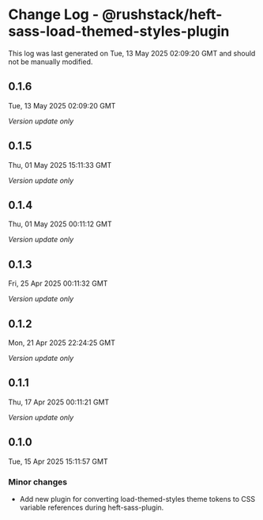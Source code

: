 # Change Log - @rushstack/heft-sass-load-themed-styles-plugin

This log was last generated on Tue, 13 May 2025 02:09:20 GMT and should not be manually modified.

## 0.1.6
Tue, 13 May 2025 02:09:20 GMT

_Version update only_

## 0.1.5
Thu, 01 May 2025 15:11:33 GMT

_Version update only_

## 0.1.4
Thu, 01 May 2025 00:11:12 GMT

_Version update only_

## 0.1.3
Fri, 25 Apr 2025 00:11:32 GMT

_Version update only_

## 0.1.2
Mon, 21 Apr 2025 22:24:25 GMT

_Version update only_

## 0.1.1
Thu, 17 Apr 2025 00:11:21 GMT

_Version update only_

## 0.1.0
Tue, 15 Apr 2025 15:11:57 GMT

### Minor changes

- Add new plugin for converting load-themed-styles theme tokens to CSS variable references during heft-sass-plugin.

